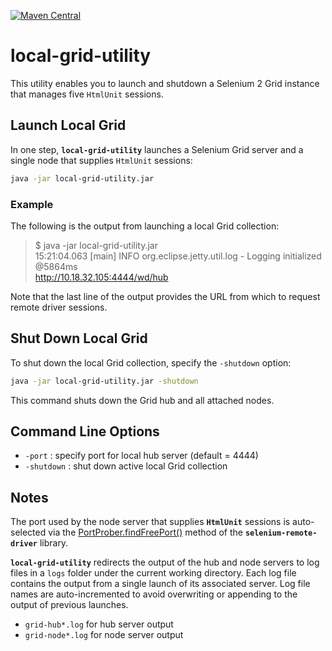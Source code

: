 [![Maven Central](https://img.shields.io/maven-central/v/com.nordstrom.ui-tools/local-grid-utility.svg)](https://mvnrepository.com/artifact/com.nordstrom.ui-tools/local-grid-utility)

# local-grid-utility

This utility enables you to launch and shutdown a Selenium 2 Grid instance that manages five `HtmlUnit` sessions.

## Launch Local Grid

In one step, **`local-grid-utility`** launches a Selenium Grid server and a single node that supplies `HtmlUnit` sessions:

```bash
java -jar local-grid-utility.jar
```

### Example

The following is the output from launching a local Grid collection:

> $ java -jar local-grid-utility.jar  
> 15:21:04.063 [main] INFO  org.eclipse.jetty.util.log - Logging initialized @5864ms  
> http://10.18.32.105:4444/wd/hub

Note that the last line of the output provides the URL from which to request remote driver sessions.

## Shut Down Local Grid

To shut down the local Grid collection, specify the `-shutdown` option:

```bash
java -jar local-grid-utility.jar -shutdown
```

This command shuts down the Grid hub and all attached nodes.

## Command Line Options

* `-port` : specify port for local hub server (default = 4444)
* `-shutdown` : shut down active local Grid collection

## Notes

The port used by the node server that supplies **`HtmlUnit`** sessions is auto-selected via the [PortProber.findFreePort()](https://seleniumhq.github.io/selenium/docs/api/java/org/openqa/selenium/net/PortProber.html#findFreePort--) method of the **`selenium-remote-driver`** library.

**`local-grid-utility`** redirects the output of the hub and node servers to log files in a `logs` folder under the current working directory. Each log file contains the output from a single launch of its associated server. Log file names are auto-incremented to avoid overwriting or appending to the output of previous launches.

* `grid-hub*.log` for hub server output
* `grid-node*.log` for node server output
